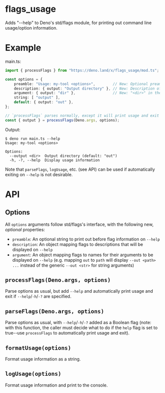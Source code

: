 # flags_usage
Adds "--help" to Deno's std/flags module, for printing out command line usage/option information.

# Example
main.ts:
```typescript
import { processFlags } from "https://deno.land/x/flags_usage/mod.ts";

const options = {
    preamble: "Usage: my-tool <options>",        // New: Optional preamble for describing non-flag/positional arguments
    description: { output: "Output directory" }, // New: Description of flag
    argument: { output: "dir" },                 // New: "<dir>" in the output below
    string: [ "output" ],
    default: { output: "out" },
};

// `processFlags` parses normally, except it will print usage and exit on `--help`
const { output } = processFlags(Deno.args, options);
```

Output:
```
$ deno run main.ts --help
Usage: my-tool <options>

Options:
  --output <dir>  Output directory (default: "out")
  -h, -?, --help  Display usage information
```

Note that `parseFlags`, `logUsage`, etc. (see API) can be used if automatically exiting on `--help` is not desirable.

# API
## Options
All `options` arguments follow std/flags's interface, with the following new, *optional* properties:

* `preamble`: An optional string to print out before flag information on `--help`
* `description`: An object mapping flags to descriptions that will be displayed on `--help`
* `argument`: An object mapping flags to names for their arguments to be displayed on `--help` (e.g. mapping `out` to `path` will display `--out <path> ...` instead of the generic `--out <str>` for string arguments)

## `processFlags(Deno.args, options)`
Parse options as usual, but add `--help` and automatically print usage and exit if `--help`/`-h`/`-?` are specified.

## `parseFlags(Deno.args, options)`
Parse options as usual, with `--help`/`-h`/`-?` added as a Boolean flag (note: with this function, the caller must decide what to do if the `help` flag is set to true--use `processFlags` to automatically print usage and exit).

## `formatUsage(options)`
Format usage information as a string.

## `logUsage(options)`
Format usage information and print to the console.
